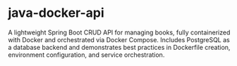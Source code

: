 # java-docker-api
A lightweight Spring Boot CRUD API for managing books, fully containerized with Docker and orchestrated via Docker Compose. Includes PostgreSQL as a database backend and demonstrates best practices in Dockerfile creation, environment configuration, and service orchestration.
